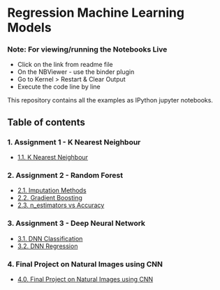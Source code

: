 # Regression Machine Learning Models
   

<div class="alert alert-block alert-info">
<h3><b>Note:</b> For viewing/running the Notebooks Live </h3>
    <ul>
        <li>Click on the link from readme file</li>
        <li>On the NBViewer - use the binder plugin</li>
        <li>Go to Kernel > Restart & Clear Output</li>
        <li>Execute the code line by line</li>
    </ul>
</div>

This repository contains all the examples as IPython jupyter notebooks.

## Table of contents

### 1. Assignment 1 - K Nearest Neighbour

* [1.1. K Nearest Neighbour](https://nbviewer.jupyter.org/github/Srushti104/INFO-6105-Data-Science-Engineering-Methods-and-Tools/blob/master/Assignment/Assignment_1/K_Nearest_Neighbour.ipynb)

### 2. Assignment 2 - Random Forest

* [2.1. Imputation Methods](https://nbviewer.jupyter.org/github/Srushti104/INFO-6105-Data-Science-Engineering-Methods-and-Tools/blob/master/Assignment/Assignment_2/2.1-Imputation_Methods.ipynb)
* [2.2. Gradient Boosting](https://nbviewer.jupyter.org/github/Srushti104/INFO-6105-Data-Science-Engineering-Methods-and-Tools/blob/master/Assignment/Assignment_2/2.2-Gradient_Boosting.ipynb)
* [2.3. n_estimators vs Accuracy](https://nbviewer.jupyter.org/github/Srushti104/INFO-6105-Data-Science-Engineering-Methods-and-Tools/blob/master/Assignment/Assignment_2/2.3-n_estimators_vs_Accuracy.ipynb)

### 3. Assignment 3 - Deep Neural Network
* [3.1. DNN Classification](https://nbviewer.jupyter.org/github/Srushti104/INFO-6105-Data-Science-Engineering-Methods-and-Tools/blob/master/Assignment/Assignment_3/3.1-DNN_Classification.ipynb)
* [3.2. DNN Regression](https://nbviewer.jupyter.org/github/Srushti104/INFO-6105-Data-Science-Engineering-Methods-and-Tools/blob/master/Assignment/Assignment_3/3.2-DNN_Regression.ipynb)

### 4. Final Project on Natural Images using CNN
* [4.0. Final Project on Natural Images using CNN](https://nbviewer.jupyter.org/github/Srushti104/INFO-6105-Data-Science-Engineering-Methods-and-Tools/blob/master/Natural_Images_Final_Project/Natural_Images_Final_Project.ipynb)
 
